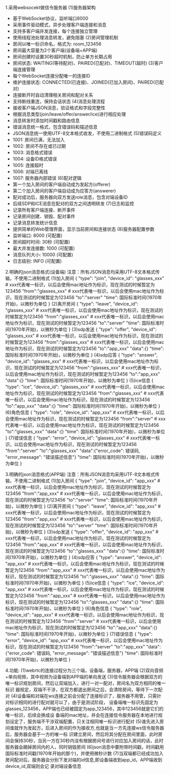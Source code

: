 1.采用websocekt做信令服务器
(1)服务器架构
- 基于WebSocket协议，监听端口8000
- 采用事件驱动模式，异步处理客户端连接和消息
- 支持多客户端并发连接，每个连接独立管理
- 使用线程池处理消息转发，避免阻塞
(2)房间管理机制
- 房间以唯一标识命名，格式为: room_123456
- 房间最大容量为2个客户端(设备端+APP端)
- 房间创建时设置30秒超时机制，防止单方长期占用
- 房间状态: WAITING(等待配对)、PAIRED(已配对)、TIMEOUT(超时)
(3)客户端连接管理
- 每个WebSocket连接分配唯一的连接ID
- 维护连接状态: CONNECTED(已连接)、JOINED(已加入房间)、PAIRED(已配对)
- 连接断开时自动清理相关房间和配对关系
- 支持断线重连，保持会话状态
(4)消息处理流程
- 接收客户端JSON消息，验证格式和字段完整性
- 根据消息类型(join/leave/offer/answer/ice)进行相应处理
- 消息转发时添加时间戳和路由信息
- 错误消息统一格式，包含错误码和描述信息
- JSON消息统一使用UTF-8文本格式收发，不使用二进制格式
(5)错误码定义
- 1001: 房间已满，无法加入
- 1002: 房间不存在或已过期
- 1003: 消息格式错误
- 1004: 设备ID格式错误
- 1005: 连接超时
- 1006: 对端已离线
- 1007: 服务器内部错误
(6)配对逻辑
- 第一个加入房间的客户端自动成为发起方(offerer)
- 第二个加入房间的客户端自动成为应答方(answerer)
- 配对成功后，服务器向双方发送role消息，包含对端设备ID
- 后续SDP和ICE消息在配对的双方之间透明转发
(7)日志和监控
- 记录所有客户端连接、断开事件
- 记录房间创建、销毁、配对事件
- 记录消息转发统计信息
- 提供简单的Web管理界面，显示当前房间和连接状态
(8)服务器配置参数
- 监听端口: 8000 (可配置)
- 房间超时时间: 30秒 (可配置)
- 最大并发连接数: 1000 (可配置)
- 消息队列大小: 10000 (可配置)
- 日志级别: INFO (可配置)

2.明确的json消息格式(设备端)
注意：所有JSON消息均采用UTF-8文本格式传输，不使用二进制格式
(1)加入房间
{
  "type": "join",
  "device_id": "glasses_xxx"  # xxx代表唯一标识，以后会使用mac地址作为标识，现在测试的时候暂定为123456
  "from":"glasses_xxx"  # xxx代表唯一标识，以后会使用mac地址作为标识，现在测试的时候暂定为123456
  "to":"server"
  "time": 国际标准时间(1970年开始)，以微秒为单位
}
(2)离开房间
{
  "type": "leave",
  "device_id": "glasses_xxx"  # xxx代表唯一标识，以后会使用mac地址作为标识，现在测试的时候暂定为123456
  "from":"glasses_xxx"  # xxx代表唯一标识，以后会使用mac地址作为标识，现在测试的时候暂定为123456
  "to":"server"
  "time": 国际标准时间(1970年开始)，以微秒为单位
}
(3)sdp发送
{
  "type": "offer",
  "device_id": "glasses_xxx"  # xxx代表唯一标识，以后会使用mac地址作为标识，现在测试的时候暂定为123456
  "from":"glasses_xxx"  # xxx代表唯一标识，以后会使用mac地址作为标识，现在测试的时候暂定为123456
  "to":"app_xxx"
  "data":{}
  "time": 国际标准时间(1970年开始)，以微秒为单位
}
(4)sdp应答
{
  "type": "answer",
  "device_id": "glasses_xxx"  # xxx代表唯一标识，以后会使用mac地址作为标识，现在测试的时候暂定为123456
  "from":"glasses_xxx"  # xxx代表唯一标识，以后会使用mac地址作为标识，现在测试的时候暂定为123456
  "to":"app_xxx"
  "data":{}
  "time": 国际标准时间(1970年开始)，以微秒为单位
}
(5)ice信息
{
  "type": "ice",
  "device_id": "glasses_xxx"  # xxx代表唯一标识，以后会使用mac地址作为标识，现在测试的时候暂定为123456
  "from":"glasses_xxx"  # xxx代表唯一标识，以后会使用mac地址作为标识，现在测试的时候暂定为123456
  "to":"app_xxx"
  "data":{}
  "time": 国际标准时间(1970年开始)，以微秒为单位
}
(6)角色信息
{
  "type": "role",
  "device_id": "app_xxx"  # xxx代表唯一标识，以后会使用mac地址作为标识，现在测试的时候暂定为123456
  "from":"server"  # xxx代表唯一标识，以后会使用mac地址作为标识，现在测试的时候暂定为123456
  "to":"glasses_xxx"
  "data":{}
  "time": 国际标准时间(1970年开始)，以微秒为单位
}
(7)错误信息
{
  "type": "error",
  "device_id": "glasses_xxx"  # xxx代表唯一标识，以后会使用mac地址作为标识，现在测试的时候暂定为123456
  "from":"server"
  "to":"glasses_xxx"
  "data":{"error_code": 错误码, "error_message": "错误描述信息"}
  "time": 国际标准时间(1970年开始)，以微秒为单位
}

3.明确的json消息格式(APP端)
注意：所有JSON消息均采用UTF-8文本格式传输，不使用二进制格式
(1)加入房间
{
  "type": "join",
  "device_id": "app_xxx"  # xxx代表唯一标识，以后会使用mac地址作为标识，现在测试的时候暂定为123456
  "from":"app_xxx"  # xxx代表唯一标识，以后会使用mac地址作为标识，现在测试的时候暂定为123456
  "to":"server"
  "time": 国际标准时间(1970年开始)，以微秒为单位
}
(2)离开房间
{
  "type": "leave",
  "device_id": "app_xxx"  # xxx代表唯一标识，以后会使用mac地址作为标识，现在测试的时候暂定为123456
  "from":"app_xxx"  # xxx代表唯一标识，以后会使用mac地址作为标识，现在测试的时候暂定为123456
  "to":"server"
  "time": 国际标准时间(1970年开始)，以微秒为单位
}
(3)sdp发送
{
  "type": "offer",
  "device_id": "app_xxx"  # xxx代表唯一标识，以后会使用mac地址作为标识，现在测试的时候暂定为123456
  "from":"app_xxx"  # xxx代表唯一标识，以后会使用mac地址作为标识，现在测试的时候暂定为123456
  "to":"glasses_xxx"
  "data":{}
  "time": 国际标准时间(1970年开始)，以微秒为单位
}
(4)sdp应答
{
  "type": "answer",
  "device_id": "app_xxx"  # xxx代表唯一标识，以后会使用mac地址作为标识，现在测试的时候暂定为123456
  "from":"app_xxx"  # xxx代表唯一标识，以后会使用mac地址作为标识，现在测试的时候暂定为123456
  "to":"glasses_xxx"
  "data":{}
  "time": 国际标准时间(1970年开始)，以微秒为单位
}
(5)ice信息
{
  "type": "ice",
  "device_id": "app_xxx"  # xxx代表唯一标识，以后会使用mac地址作为标识，现在测试的时候暂定为123456
  "from":"app_xxx"  # xxx代表唯一标识，以后会使用mac地址作为标识，现在测试的时候暂定为123456
  "to":"glasses_xxx"
  "data":{}
  "time": 国际标准时间(1970年开始)，以微秒为单位
}
(6)角色信息
{
  "type": "role",
  "device_id": "app_xxx"  # xxx代表唯一标识，以后会使用mac地址作为标识，现在测试的时候暂定为123456
  "from":"server"  # xxx代表唯一标识，以后会使用mac地址作为标识，现在测试的时候暂定为123456
  "to":"app_xxx"
  "data":{}
  "time": 国际标准时间(1970年开始)，以微秒为单位
}
(7)错误信息
{
  "type": "error",
  "device_id": "app_xxx"  # xxx代表唯一标识，以后会使用mac地址作为标识，现在测试的时候暂定为123456
  "from":"server"
  "to":"app_xxx"
  "data":{"error_code": 错误码, "error_message": "错误描述信息"}
  "time": 国际标准时间(1970年开始)，以微秒为单位
}

4.功能:
(1)webrtc的连接过程分为三个端，设备端，服务器，APP端
(2)双向音频+单向视频，其中视频为设备端到APP端的单向发送
(3)信令服务器会根据双方的唯一标识规划房间，然后让双端加入，进行一对一配对，房间名为双方相同的唯一标识
器规定，双端不干涉，在双方都退出房间之后，会清除房间，等待下一次配对
(4)设备端和对端在ws连接之前会分配了连接标识了，服务器不用管，只需针对标识相同的进行配对就可以了，由于是测试阶段，
设备端唯一标识先固定为glasses_123456，APP端也已经被固定为app_123456，其中123456就是它们的唯一标识，后续会换成设
备端的mac地址，并会在连接信令服务器在本地进行规划设定了，服务端不干涉双端配置，只关注相同唯一标识进行配对
(5)谁先进入房间谁就作为发起方，后进入房间的作为接收方,也就是当一方先连接ws信令服务器后，服务器会基于一方的唯一标
识建立房间，然后将其分配在房间里面，此时房间会保持30秒，当另一方在30秒内没有根据房间号进行对应加入房间的话，此时
服务器会踢掉房间内的人，同时销毁房间
(6)json消息中要附带时间戳，时间戳用国际标准时间戳(1970年开始的那个)，并使用微秒计数
(7)当双端都已经成功加入房间配对后，服务器会分别下发对端的id信息,即设备端收到app_id，APP端收到device_id,双端则会记
录对端设备信息


